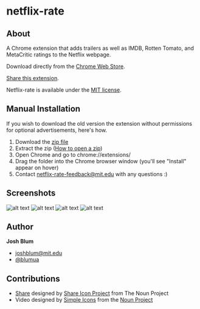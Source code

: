 netflix-rate
================

About
--------
A Chrome extension that adds trailers as well as IMDB, Rotten Tomato, and MetaCritic ratings to the Netflix webpage. 

Download directly from the <a href="https://chrome.google.com/webstore/detail/netflix-rate/ecaaapiecdienibfgolcopgnicppkmhn?hl=en" target="_blank">Chrome Web Store</a>.

<a href="http://netflix.burtonthird.com" target="_blank">Share this extension</a>.

Netflix-rate is available under the [MIT license](http://opensource.org/licenses/MIT).


Manual Installation
--------
If you wish to download the old version the extension without permissions for optional advertisements, here's how.

1. Download the [zip file](https://github.com/joshblum/netflix-rate-chrome-ext/raw/before-ads/chrome-ext.zip)
1. Extract the zip ([How to open a zip](http://www.wikihow.com/Open-a-.Zip-File-Without-Winzip))
1. Open Chrome and go to chrome://extensions/
1. Drag the folder into the Chrome browser window (you'll see "Install" appear on hover)
1. Contact [netflix-rate-feedback@mit.edu](mailto:netflix-rate-feedback@mit.edu) with any questions :)


Screenshots
--------

![alt text](http://netflix.burtonthird.com/static/img/screenshots/main-fresh.png "main fresh")
![alt text](http://netflix.burtonthird.com/static/img/screenshots/search-page.png "search page")
![alt text](http://netflix.burtonthird.com/static/img/screenshots/queue-rotten.png "queue rotten")
![alt text](http://netflix.burtonthird.com/static/img/screenshots/dvd-fresh.png "dvd fresh")

Author
--------

**Josh Blum**
+ [joshblum@mit.edu](mailto:joshblum@mit.edu)
+ [@blumua](https://twitter.com/blumua)

Contributions
--------
+ <a href="http://thenounproject.com/noun/share/#icon-No3893" target="_blank">Share</a> designed by <a href="http://thenounproject.com/planemad" target="_blank">Share Icon Project</a> from The Noun Project
+ Video designed by <a href="http://www.thenounproject.com/SimpleIcons">Simple Icons</a> from the <a href="http://www.thenounproject.com">Noun Project</a>
